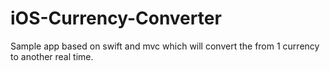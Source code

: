 # iOS-Currency-Converter

Sample app based on swift and mvc which will convert the from 1 currency to another real time.
